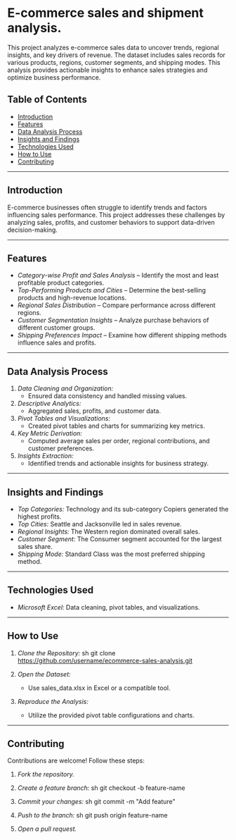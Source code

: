 # E-commerce sales  and shipment analysis.

This project analyzes e-commerce sales data to uncover trends, regional insights, and key drivers of revenue. The dataset includes sales records for various products, regions, customer segments, and shipping modes. This analysis provides actionable insights to enhance sales strategies and optimize business performance.

## Table of Contents
- [Introduction](#introduction)
- [Features](#features)
- [Data Analysis Process](#data-analysis-process)
- [Insights and Findings](#insights-and-findings)
- [Technologies Used](#technologies-used)
- [How to Use](#how-to-use)
- [Contributing](#contributing)


---

## Introduction
E-commerce businesses often struggle to identify trends and factors influencing sales performance. This project addresses these challenges by analyzing sales, profits, and customer behaviors to support data-driven decision-making.

---

## Features
- *Category-wise Profit and Sales Analysis* – Identify the most and least profitable product categories.
- *Top-Performing Products and Cities* – Determine the best-selling products and high-revenue locations.
- *Regional Sales Distribution* – Compare performance across different regions.
- *Customer Segmentation Insights* – Analyze purchase behaviors of different customer groups.
- *Shipping Preferences Impact* – Examine how different shipping methods influence sales and profits.

---

## Data Analysis Process
1. *Data Cleaning and Organization:*
   - Ensured data consistency and handled missing values.
2. *Descriptive Analytics:*
   - Aggregated sales, profits, and customer data.
3. *Pivot Tables and Visualizations:*
   - Created pivot tables and charts for summarizing key metrics.
4. *Key Metric Derivation:*
   - Computed average sales per order, regional contributions, and customer preferences.
5. *Insights Extraction:*
   - Identified trends and actionable insights for business strategy.

---

## Insights and Findings
- *Top Categories:* Technology and its sub-category Copiers generated the highest profits.
- *Top Cities:* Seattle and Jacksonville led in sales revenue.
- *Regional Insights:* The Western region dominated overall sales.
- *Customer Segment:* The Consumer segment accounted for the largest sales share.
- *Shipping Mode:* Standard Class was the most preferred shipping method.

---

## Technologies Used
- *Microsoft Excel:* Data cleaning, pivot tables, and visualizations.
  
---

## How to Use
1. *Clone the Repository:*
   sh
   git clone https://github.com/username/ecommerce-sales-analysis.git
   
2. *Open the Dataset:*
   - Use sales_data.xlsx in Excel or a compatible tool.
3. *Reproduce the Analysis:*
   - Utilize the provided pivot table configurations and charts.


---

## Contributing
Contributions are welcome! Follow these steps:
1. *Fork the repository.*
2. *Create a feature branch:*
   sh
   git checkout -b feature-name
   
3. *Commit your changes:*
   sh
   git commit -m "Add feature"
   
4. *Push to the branch:*
   sh
   git push origin feature-name
   
5. *Open a pull request.*
